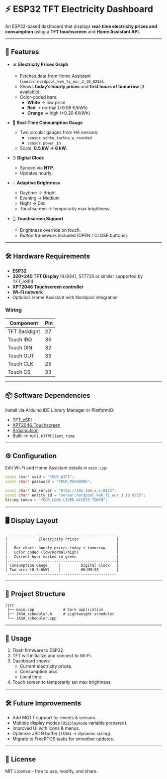 # ⚡ ESP32 TFT Electricity Dashboard

An ESP32-based dashboard that displays **real-time electricity prices and consumption** using a **TFT touchscreen** and **Home Assistant API**.

---

## 📸 Features
- 📊 **Electricity Prices Graph**
  - Fetches data from Home Assistant (`sensor.nordpool_kwh_fi_eur_3_10_0255`).
  - Shows **today’s hourly prices** and **first hours of tomorrow** (if available).
  - Color-coded bars:  
    - **White** → low price  
    - **Red** → normal (>0.08 €/kWh)  
    - **Orange** → high (>0.20 €/kWh)  

- 🔄 **Real-Time Consumption Gauge**
  - Two circular gauges from HA sensors:
    - `sensor.sahko_tarkka_w_rounded`
    - `sensor.power_1h`
  - Scale: **0.5 kW → 6 kW**.

- ⏰ **Digital Clock**
  - Synced via **NTP**.
  - Updates hourly.

- 💡 **Adaptive Brightness**
  - Daytime → Bright  
  - Evening → Medium  
  - Night → Dim  
  - Touchscreen → temporarily max brightness.

- 👆 **Touchscreen Support**
  - Brightness override on touch.
  - Button framework included (OPEN / CLOSE buttons).

---

## 🛠️ Hardware Requirements
- **ESP32**
- **320×240 TFT Display** (ILI9341, ST7735 or similar supported by TFT_eSPI)
- **XPT2046 Touchscreen controller**
- **Wi-Fi network**
- Optional: Home Assistant with Nordpool integration

### Wiring
| Component   | Pin |
|-------------|-----|
| TFT Backlight | 27 |
| Touch IRQ   | 36 |
| Touch DIN   | 32 |
| Touch OUT   | 39 |
| Touch CLK   | 25 |
| Touch CS    | 33 |

---

## 📦 Software Dependencies
Install via Arduino IDE Library Manager or PlatformIO:

- [TFT_eSPI](https://github.com/Bodmer/TFT_eSPI)  
- [XPT2046_Touchscreen](https://github.com/PaulStoffregen/XPT2046_Touchscreen)  
- [ArduinoJson](https://arduinojson.org/)  
- Built-in: `WiFi`, `HTTPClient`, `time`  

---

## ⚙️ Configuration
Edit Wi-Fi and Home Assistant details in `main.cpp`:

```cpp
const char* ssid = "YOUR_WIFI";
const char* password = "YOUR_PASSWORD";

const char* ha_server = "http://192.168.x.x:8123";
const char* entity_id = "sensor.nordpool_kwh_fi_eur_3_10_0255";
String token = "YOUR_LONG_LIVED_ACCESS_TOKEN";
```

---

## 🖥️ Display Layout
```
 -------------------------------------------------
|              Electricity Prices                 |
|                                                 |
|   Bar chart: hourly prices today + tomorrow     |
|   Color coded (low/normal/high)                 |
|   Current hour marked in green                  |
|-------------------------------------------------|
| Consumption Gauge     |         Digital Clock   |
| Two arcs (0.5–6kW)    |         HH:MM:SS        |
 -------------------------------------------------
```

---

## 📂 Project Structure
```
/src
 ├── main.cpp             # Core application
 ├── JASA_scheduler.h     # Lightweight scheduler
 └── JASA_scheduler.cpp
```

---

## 🔧 Usage
1. Flash firmware to ESP32.
2. TFT will initialize and connect to Wi-Fi.
3. Dashboard shows:
   - Current electricity prices.
   - Consumption arcs.
   - Local time.
4. Touch screen to temporarily set max brightness.

---

## 🛠️ Future Improvements
- Add MQTT support for events & sensors.
- Multiple display modes (`displaymode` variable prepared).
- Improved UI with icons & menus.
- Optimize JSON buffer (`16384` → dynamic sizing).
- Migrate to FreeRTOS tasks for smoother updates.

---

## 📜 License
MIT License – free to use, modify, and share.
